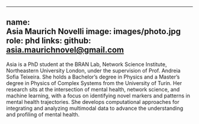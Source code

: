
---
name:	
  Asia Maurich Novelli
image: 
  images/photo.jpg
role: 
  phd
links:
  github:
    asia.maurichnovel@gmail.com
---

Asia is a PhD student at the BRAN Lab, Network Science Institute, Northeastern University London, under the supervision of Prof. Andreia Sofia Teixeira. She holds a Bachelor’s degree in Physics and a Master’s degree in Physics of Complex Systems from the University of Turin. Her research sits at the intersection of mental health, network science, and machine learning, with a focus on identifying novel markers and patterns in mental health trajectories. She develops computational approaches for integrating and analyzing multimodal data to advance the understanding and profiling of mental health.
